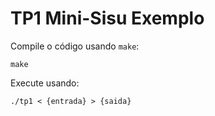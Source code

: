 # TP1 Mini-Sisu Exemplo  

Compile o código usando `make`:  

```{bash}  
make  
```  

Execute usando:  
```{bash}  
./tp1 < {entrada} > {saida}  
```

